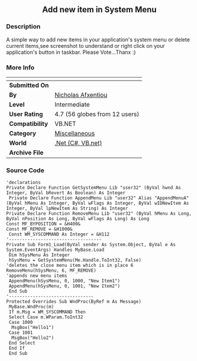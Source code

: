 ﻿<div align="center">

## Add new item in System Menu


</div>

### Description

A simple way to add new items in your application's system menu or delete current items,see screenshot to understand or right click on your application's button in taskbar. Please Vote...Thanx :)
 
### More Info
 


<span>             |<span>
---                |---
**Submitted On**   |
**By**             |[Nicholas Afxentiou](https://github.com/Planet-Source-Code/PSCIndex/blob/master/ByAuthor/nicholas-afxentiou.md)
**Level**          |Intermediate
**User Rating**    |4.7 (56 globes from 12 users)
**Compatibility**  |VB\.NET
**Category**       |[Miscellaneous](https://github.com/Planet-Source-Code/PSCIndex/blob/master/ByCategory/miscellaneous__10-1.md)
**World**          |[\.Net \(C\#, VB\.net\)](https://github.com/Planet-Source-Code/PSCIndex/blob/master/ByWorld/net-c-vb-net.md)
**Archive File**   |[](https://github.com/Planet-Source-Code/nicholas-afxentiou-add-new-item-in-system-menu__10-1519/archive/master.zip)





### Source Code

```
'declarations
Private Declare Function GetSystemMenu Lib "user32" (ByVal hwnd As Integer, ByVal bRevert As Boolean) As Integer
 Private Declare Function AppendMenu Lib "user32" Alias "AppendMenuA" (ByVal hMenu As Integer, ByVal wFlags As Integer, ByVal wIDNewItem As Integer, ByVal lpNewItem As String) As Integer
Private Declare Function RemoveMenu Lib "user32" (ByVal hMenu As Long, ByVal nPosition As Long, ByVal wFlags As Long) As Long
Const MF_BYPOSITION = &H400&
Const MF_REMOVE = &H1000&
 Const WM_SYSCOMMAND As Integer = &H112
'-----------------------------------
Private Sub Form1_Load(ByVal sender As System.Object, ByVal e As System.EventArgs) Handles MyBase.Load
 Dim hSysMenu As Integer
 hSysMenu = GetSystemMenu(Me.Handle.ToInt32, False)
'deletes the close menu item which is in place 6
RemoveMenu(hSysMenu, 6, MF_REMOVE)
'appends new menu items
 AppendMenu(hSysMenu, 0, 1000, "New Item1")
 AppendMenu(hSysMenu, 0, 1001, "New Item2")
 End Sub
'--------------------------------
Protected Overrides Sub WndProc(ByRef m As Message)
 MyBase.WndProc(m)
 If m.Msg = WM_SYSCOMMAND Then
 Select Case m.WParam.ToInt32
 Case 1000
  MsgBox("Hello1")
 Case 1001
  MsgBox("Hello2")
 End Select
 End If
 End Sub
```

